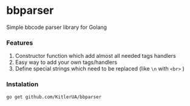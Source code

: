 # bbparser
Simple bbcode parser library for Golang

### Features
1. Constructor function which add almost all needed tags handlers
2. Easy way to add your own tags/handlers
3. Define special strings which need to be replaced (like `\n` with `<br>` )

### Instalation
```go get github.com/KitlerUA/bbparser```
